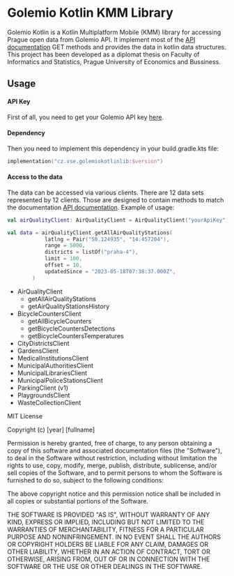 # Golemio Kotlin KMM Library

Golemio Kotlin is a Kotlin Multiplatform Mobile (KMM) library for accessing Prague open data from Golemio API. It implement most of the [API documentation](https://api.golemio.cz/docs/public-openapi/) GET methods and provides the data in kotlin data structures.
This project has been developed as a diplomat thesis on Faculty of Informatics and Statistics, Prague University of Economics and Bussiness.

## Usage
#### API Key
First of all, you need to get your Golemio API key [here](https://api.golemio.cz/api-keys).
#### Dependency
Then you need to implement this dependency in your build.gradle.kts file:
```kotlin
implementation("cz.vse.golemiokotlinlib:$version")
```
#### Access to the data
The data can be accessed via various clients. There are 12 data sets represented by 12 clients. Those are designed to contain methods to match the documentation [API documentation](https://api.golemio.cz/docs/public-openapi/). Example of usage:

```kotlin
val airQualityClient: AirQualityClient = AirQualityClient("yourApiKey")

val data = airQualityClient.getAllAirQualityStations(
            latlng = Pair("50.124935", "14.457204"),
            range = 5000,
            districts = listOf("praha-4"),
            limit = 100,
            offset = 10,
            updatedSince = "2023-05-18T07:38:37.000Z",
        )
```

* AirQualityClient
  - getAllAirQualityStations
  - getAirQualityStationsHistory
* BicycleCountersClient
  - getAllBicycleCounters
  - getBicycleCountersDetections
  - getBicycleCountersTemperatures
* CityDistrictsClient
* GardensClient
* MedicalInstitutionsClient
* MunicipalAuthoritiesClient
* MunicipalLibrariesClient
* MunicipalPoliceStationsClient
* ParkingClient (v1)
* PlaygroundsClient
* WasteCollectionClient

MIT License

Copyright (c) [year] [fullname]

Permission is hereby granted, free of charge, to any person obtaining a copy
of this software and associated documentation files (the "Software"), to deal
in the Software without restriction, including without limitation the rights
to use, copy, modify, merge, publish, distribute, sublicense, and/or sell
copies of the Software, and to permit persons to whom the Software is
furnished to do so, subject to the following conditions:

The above copyright notice and this permission notice shall be included in all
copies or substantial portions of the Software.

THE SOFTWARE IS PROVIDED "AS IS", WITHOUT WARRANTY OF ANY KIND, EXPRESS OR
IMPLIED, INCLUDING BUT NOT LIMITED TO THE WARRANTIES OF MERCHANTABILITY,
FITNESS FOR A PARTICULAR PURPOSE AND NONINFRINGEMENT. IN NO EVENT SHALL THE
AUTHORS OR COPYRIGHT HOLDERS BE LIABLE FOR ANY CLAIM, DAMAGES OR OTHER
LIABILITY, WHETHER IN AN ACTION OF CONTRACT, TORT OR OTHERWISE, ARISING FROM,
OUT OF OR IN CONNECTION WITH THE SOFTWARE OR THE USE OR OTHER DEALINGS IN THE
SOFTWARE.


